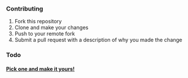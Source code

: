 ### Contributing

1. Fork this repository
2. Clone and make your changes
3. Push to your remote fork
4. Submit a pull request with a description of why you made the change


### Todo

#### [Pick one and make it yours!](https://github.com/taylorlapeyre/basic-wardrobe/issues)